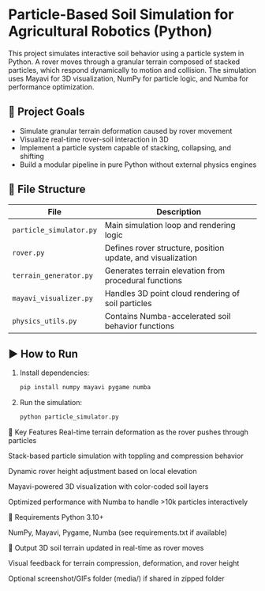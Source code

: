 # Particle-Based Soil Simulation for Agricultural Robotics (Python)

This project simulates interactive soil behavior using a particle system in Python. A rover moves through a granular terrain composed of stacked particles, which respond dynamically to motion and collision. The simulation uses Mayavi for 3D visualization, NumPy for particle logic, and Numba for performance optimization.

## 📌 Project Goals
- Simulate granular terrain deformation caused by rover movement
- Visualize real-time rover-soil interaction in 3D
- Implement a particle system capable of stacking, collapsing, and shifting
- Build a modular pipeline in pure Python without external physics engines

## 📁 File Structure
| File | Description |
|------|-------------|
| `particle_simulator.py` | Main simulation loop and rendering logic |
| `rover.py` | Defines rover structure, position update, and visualization |
| `terrain_generator.py` | Generates terrain elevation from procedural functions |
| `mayavi_visualizer.py` | Handles 3D point cloud rendering of soil particles |
| `physics_utils.py` | Contains Numba-accelerated soil behavior functions |

## ▶️ How to Run
1. Install dependencies:
   ```bash
   pip install numpy mayavi pygame numba
2. Run the simulation:
   ```bash
   python particle_simulator.py

🧠 Key Features
Real-time terrain deformation as the rover pushes through particles

Stack-based particle simulation with toppling and compression behavior

Dynamic rover height adjustment based on local elevation

Mayavi-powered 3D visualization with color-coded soil layers

Optimized performance with Numba to handle >10k particles interactively

🔧 Requirements
Python 3.10+

NumPy, Mayavi, Pygame, Numba (see requirements.txt if available)

📸 Output
3D soil terrain updated in real-time as rover moves

Visual feedback for terrain compression, deformation, and rover height

Optional screenshot/GIFs folder (media/) if shared in zipped folder
